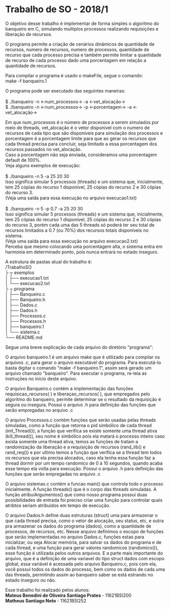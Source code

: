 # Trabalho de SO - 2018/1

O objetivo desse trabalho é implementar de forma simples o algoritmo do banqueiro em C, simulando multiplos processos realizando requisições e liberação de recursos.<br>

O programa permite a criação de cenários dinâmicos de quantidade de recursos, numero de recursos, numero de processos, quantidade de recurso que cada processo precisa e também permite limitar a quantidade de recurso de cada processo dado uma porcentagem em relação a quantidade de recursos.<br>

Para compilar o programa é usado o makeFile, segue o comando:<br>
make -f banqueiro.1

O programa pode ser executado das seguintes maneiras:
<br><br>
$ ./banqueiro -n <-num_processos-> -a <-vet_alocação-> <br>
$ ./banqueiro -n <-num_processos-> -p <-porcentagem-> -a <-vet_alocação-> <br>

Em que num_processos é o número de processos a serem simulados por meio de threads, vet_alocação é o vetor disponivel com o numero de recursos de cada tipo que são disponiveis para simulação dos processos e porcentagem é a porcentagem limite para que ao gerar os recursos que cada thread precisa para concluir, seja limitado a essa porcentagem dos recursos passados no vet_alocação. <br>
Caso a porcentagem não seja enviada, consideramos uma porcentagem default de 100%. <br>
Veja alguns exemplos de execução:
<br><br>
$ ./banqueiro -n 5 -a 25 20 30<br>
Isso significa simular 5 processos (threads) e um sistema que, inicialmente, tem 25 cópias do recurso 1 disponível, 25 cópias do recurso 2 e 30 cópias do recurso 3.<br>
(Veja uma saída para essa execução no arquivo execucao1.txt)
<br><br>
$ ./banqueiro -n 5 -p 0.7 -a 25 20 30<br>
Isso significa simular 5 processos (threads) e um sistema que, inicialmente, tem 25 cópias do recurso 1 disponível, 25 cópias do recurso 2 e 30 cópias do recurso 3, porém cada uma das 5 threads só poderá ter seu total de recursos limitados a 0.7 (ou 70%) dos recursos totais disponíveis no sistema.<br>
(Veja uma saída para essa execução no arquivo execucao2.txt)<br>
Perceba que mesmo colocando uma porcentagem alta, o sistema entra em harmonia em determinado ponto, pois nunca entrará no estado inseguro.<br>

A estrutura de pastas atual do trabalho é: <br>
/TrabalhoSO<br>
 ├ ┬ exemplos<br>
 │ ├── execucao1.txt<br>
 │ └── execucao2.txt<br>
 ├ ┬ programa<br>
 │ ├── Banqueiro.c<br>
 │ ├── Banqueiro.h<br>
 │ ├── Dados.c<br>
 │ ├── Dados.h<br>
 │ ├── Processos.c<br>
 │ ├── Processos.h<br>
 │ ├── banqueiro.1<br>
 │ └── sistema.c<br>
 └── README.md<br>

Segue uma breve explicação de cada arquivo do diretório "programa":<br>

O arquivo banqueiro.1 é um arquivo make que é utilizado para compilar os arquivos .c, para gerar o arquivo executável do programa. Para executá-lo basta digitar o comando "make -f banqueiro.1", assim será gerado um arquivo chamado "banqueiro". Para executar o programa, re-leia as instruções no inicio deste arquivo.<br>

O arquivo Banqueiro.c contém a implementação das funções requisicao_recursos( ) e liberaçao_recursos( ), que empregados pelo algoritmo do banqueiro, permite determinar se o resultado da requisição é segura ou insegura. Possui o arquivo .h para definição das funções que serão empregadas no arquivo .c<br>

O arquivo Processos.c contém funções que serão usadas pelas threads simuladas, como a função que retorna o pid simbólico de cada thread (init_Thread()), a função que verifica se existe somente uma thread ativa (kill_thread()), seu nome é simbólico pois ela matará o processo inteiro caso exista somente uma thread ativa, temos as funções de tratam a randomização da liberação e a requisição de recursos (rand_lib() e rand_req()) e por ultimo temos a função que verifica se a thread tem todos os recursos que ela precisa alocados, caso ela tenha essa função faz a thread dormir por um tempo randomico de 0 à 10 segundos, quando acaba esse tempo ela volta para execução. Possui o arquivo .h para definição das funções que serão empregadas no arquivo .c<br>

O arquivo sistemas.c contém a funcao main() que controla todo o processo inicialmente. A função threads() que é o corpo das threads simuladas. A função atribuiArgumentos() que como nosso programa possui duas possibilidades de entrada foi preciso criar uma função para controlar quais atribtos seriam atribuidos em tempo de execução. <br>

O arquivo Dados.h define duas estruturas (struct) uma para armazenar o que cada thread precisa, como o vetor de alocação, seu status, etc, e outra pra armazenar os dados do programa (dados), como a quantidade de processos, de recursos, etc. Nesse arquivo definimos o escopo de funções que serão implementadas no arquivo Dados.c, funções estas para inicializar, ou seja Alocar memória, para salvar os dados do programa e de cada thread, e uma função para gerar valores randomicos (randomico()), esse função é utilizada pelos outros arquivos. E a parte mais importante do arquivo, que é a definição de uma variavel do tipo struct dados com escopo global, essa variável é acessada pelo arquivo Banqueiro.c, pois com ela, você possui todos os dados do processo, bem como os dados de cada uma das threads, permitindo assim ao banqueiro saber se está estrando no estado inseguro ou não. <br>

Esse trabalho foi realizado pelos alunos: <br>
	<strong>Mateus Benedini de Oliveira Santiago Prates </strong> - 11621BSI200<br>
	<strong>Matheus Santiago Neto  </strong>- 11621BSI252<br>
